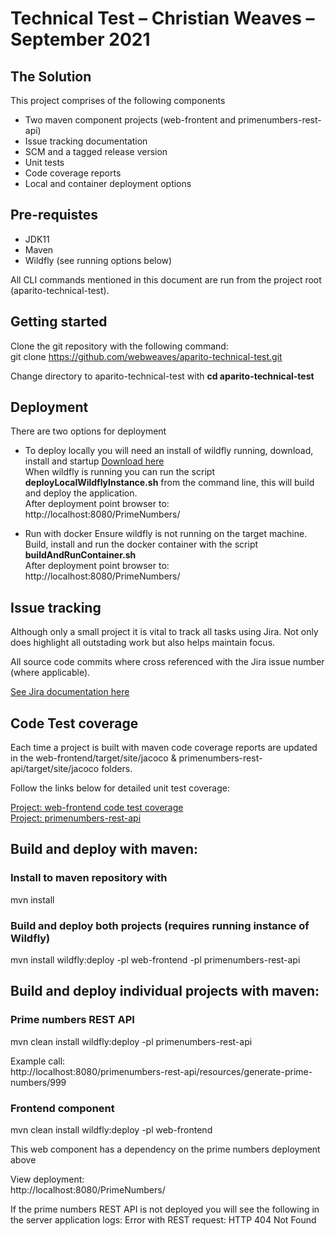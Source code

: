 # Technical Test – Christian Weaves – September 2021

## The Solution

This project comprises of the following components

* Two maven component projects (web-frontent and primenumbers-rest-api)
* Issue tracking documentation
* SCM and a tagged release version
* Unit tests
* Code coverage reports
* Local and container deployment options

## Pre-requistes

* JDK11
* Maven
* Wildfly (see running options below)

All CLI commands mentioned in this document are run from the project root (aparito-technical-test).

## Getting started

Clone the git repository with the following command:  
git clone https://github.com/webweaves/aparito-technical-test.git 

Change directory to aparito-technical-test with **cd aparito-technical-test**

## Deployment
There are two options for deployment 
* To deploy locally you will need an install of wildfly running, download, install and startup [Download here](https://www.wildfly.org/downloads/)  
When wildfly is running you can run the script **deployLocalWildflyInstance.sh** from the command line, this will build and deploy the application.  
After deployment point browser to: http://localhost:8080/PrimeNumbers/

* Run with docker
Ensure wildfly is not running on the target machine.  
Build, install and run the docker container with the script **buildAndRunContainer.sh**  
After deployment point browser to: http://localhost:8080/PrimeNumbers/

## Issue tracking
Although only a small project it is vital to track all tasks using Jira. Not only does highlight all outstading work but also helps maintain focus.

All source code commits where cross referenced with the Jira issue number (where applicable).

[See Jira documentation here](https://htmlpreview.github.io/?https://github.com/webweaves/aparito-technical-test/blob/main/documentation/jira/AparitoTechTestJiraIssues.doc)

## Code Test coverage
Each time a project is built with maven code coverage reports are updated in the web-frontend/target/site/jacoco & primenumbers-rest-api/target/site/jacoco folders.

Follow the links below for detailed unit test coverage:

[Project: web-frontend code test coverage](https://htmlpreview.github.io/?https://github.com/webweaves/aparito-technical-test/blob/main/documentation/codeTestCoverage/web-frontend/index.html)  
[Project: primenumbers-rest-api](https://htmlpreview.github.io/?https://github.com/webweaves/aparito-technical-test/blob/main/documentation/codeTestCoverage/primenumbers-rest-api/index.html)  

## Build and deploy with maven:

### Install to maven repository with
mvn install

### Build and deploy both projects (requires running instance of Wildfly)
mvn install wildfly:deploy -pl web-frontend -pl primenumbers-rest-api

## Build and deploy individual projects with maven:

### Prime numbers REST API
mvn clean install wildfly:deploy -pl primenumbers-rest-api

Example call:  
http://localhost:8080/primenumbers-rest-api/resources/generate-prime-numbers/999

### Frontend component
mvn clean install wildfly:deploy -pl web-frontend

This web component has a dependency on the prime numbers deployment above  

View deployment:  
http://localhost:8080/PrimeNumbers/

If the prime numbers REST API is not deployed you will see the following in the server application logs: Error with REST request: HTTP 404 Not Found
